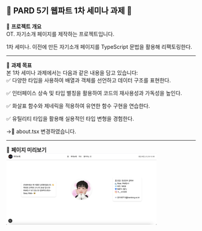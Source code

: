 ## 🌟 PARD 5기 웹파트 1차 세미나 과제 🌟

📌 **프로젝트 개요**  
OT. 자기소개 페이지를 제작하는 프로젝트입니다.

1차 세미나. 이전에 만든 자기소개 페이지를 TypeScript 문법을 활용해 리팩토링한다.


---

🎯 **과제 목표**  
본 1차 세미나 과제에서는 다음과 같은 내용을 담고 있습니다:  
✅ 다양한 타입을 사용하여 배열과 객체를 선언하고 데이터 구조를 표현한다.

✅ 인터페이스 상속 및 타입 별칭을 활용하여 코드의 재사용성과 가독성을 높인다.

✅ 화살표 함수와 제네릭을 적용하여 유연한 함수 구현을 연습한다.  

✅ 유틸리티 타입을 활용해 실용적인 타입 변형을 경험한다. 


->🚀 about.tsx 변경하였습니다.



---



📸 **페이지 미리보기**  
<img src="./public/rm.png" width="400"/>